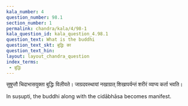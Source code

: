 ```yaml
---
kala_number: 4
question_number: 98.1
section_number: 1
permalink: chandra/kala/4/98-1
kala_question_id: kala_question_4.98.1
question_text: What is the buddhi
question_text_skt: बुद्धिः का
question_text_hin: 
layout: layout_chandra_question
index_terms:
 - बुद्धिः
---
```


<!-- skt-start -->
सुषुप्तौ चिदाभासयुक्ता बुद्धिः विलीयते। जाग्रदवस्थायां नखाग्रात् शिखापर्यन्तं शरीरं व्याप्य कर्ता भवति। 
<!-- skt-end -->

<!-- eng-start -->
In suṣupti, the buddhi along with the cidābhāsa becomes manifest. 
<!-- eng-end -->
